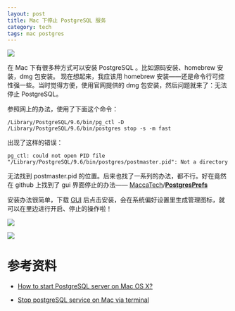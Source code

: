 ```yaml
---
layout: post
title: Mac 下停止 PostgreSQL 服务
category: tech
tags: mac postgres
---
```


![](https://cdn.kelu.org/blog/tags/postgresql.jpg)

在 Mac 下有很多种方式可以安装 PostgreSQL 。比如源码安装、homebrew 安装，dmg 包安装。 现在想起来，我应该用 homebrew 安装——还是命令行可控性强一些。当时觉得方便，使用官网提供的 dmg 包安装，然后问题就来了：无法停止 PostgreSQL。

参照网上的办法，使用了下面这个命令：

	/Library/PostgreSQL/9.6/bin/pg_ctl -D /Library/PostgreSQL/9.6/bin/postgres stop -s -m fast

出现了这样的错误：

	pg_ctl: could not open PID file "/Library/PostgreSQL/9.6/bin/postgres/postmaster.pid": Not a directory

无法找到 postmaster.pid 的位置。后来也找了一系列的办法，都不行。好在竟然在 github 上找到了 gui 界面停止的办法—— [MaccaTech](https://github.com/MaccaTech)/**[PostgresPrefs](https://github.com/MaccaTech/PostgresPrefs)**

安装办法很简单，下载 [GUI](https://github.com/mckenfra/postgresql-mac-preferences/releases) 后点击安装，会在系统偏好设置里生成管理图标，就可以在里边进行开启、停止的操作啦！

![](https://cdn.kelu.org/blog/2017/07/2017-07-18-3.14.18.png)

![](https://cdn.kelu.org/blog/2017/07/2017-07-18-3.12.01.png)

# 参考资料

* [How to start PostgreSQL server on Mac OS X?](https://stackoverflow.com/questions/7975556/how-to-start-postgresql-server-on-mac-os-x)

* [Stop postgreSQL service on Mac via terminal](https://stackoverflow.com/questions/34173451/stop-postgresql-service-on-mac-via-terminal)

